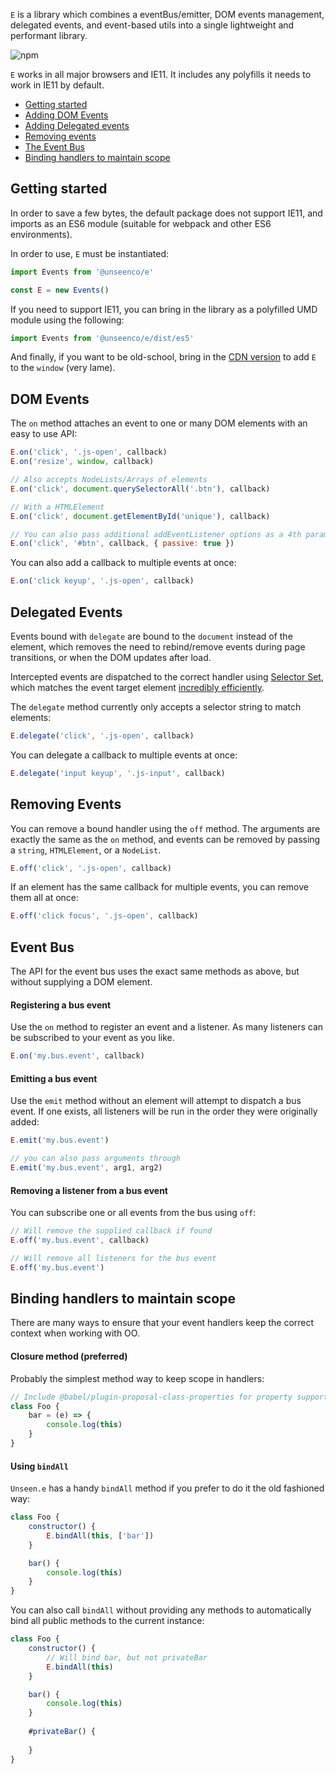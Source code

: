 `E` is a library which combines a eventBus/emitter, DOM events management, delegated events, and event-based utils into a single lightweight and performant library.

![npm](https://img.shields.io/npm/v/@unseenco/e?style=flat-square)

`E` works in all major browsers and IE11. It includes any polyfills it needs to work in IE11 by default.
* [Getting started](#getting-started)
* [Adding DOM Events](#dom-events)
* [Adding Delegated events](#delegated-events)
* [Removing events](#removing-events)
* [The Event Bus](#event-bus)
* [Binding handlers to maintain scope](#binding-handlers-to-maintain-scope)


## Getting started

In order to save a few bytes, the default package does not support IE11, and imports as an ES6 module (suitable for webpack and other ES6 environments).

In order to use, `E` must be instantiated:

```js
import Events from '@unseenco/e'

const E = new Events()
```

If you need to support IE11, you can bring in the library as a polyfilled UMD module using the following:
```js
import Events from '@unseenco/e/dist/es5'
```

And finally, if you want to be old-school, bring in the [CDN version](https://cdn.jsdelivr.net/npm/@unseenco/e@1.8.4/dist/e.js) to add `E` to the `window` (very lame).

## DOM Events

The `on` method attaches an event to one or many DOM elements with an easy to use API:

```js
E.on('click', '.js-open', callback)
E.on('resize', window, callback)

// Also accepts NodeLists/Arrays of elements
E.on('click', document.querySelectorAll('.btn'), callback)

// With a HTMLElement
E.on('click', document.getElementById('unique'), callback)

// You can also pass additional addEventListener options as a 4th param
E.on('click', '#btn', callback, { passive: true })
```

You can also add a callback to multiple events at once:
```js
E.on('click keyup', '.js-open', callback)
```



## Delegated Events
Events bound with `delegate` are bound to the `document` instead of the element, which removes the need to rebind/remove events during page transitions, or when the DOM updates after load.

Intercepted events are dispatched to the correct handler using [Selector Set](https://github.com/josh/selector-set), which matches the event target element [incredibly efficiently](https://github.com/josh/selector-set#inspired-by-browsers).

The `delegate` method currently only accepts a selector string to match elements:
```js
E.delegate('click', '.js-open', callback)
```

You can delegate a callback to multiple events at once:
```js
E.delegate('input keyup', '.js-input', callback)
```

## Removing Events
You can remove a bound handler using the `off` method. The arguments are exactly the same as the `on` method, and events can be removed by passing a `string`, `HTMLElement`, or a `NodeList`.

```js
E.off('click', '.js-open', callback)
```

If an element has the same callback for multiple events, you can remove them all at once:
```js
E.off('click focus', '.js-open', callback)
```

## Event Bus
The API for the event bus uses the exact same methods as above, but without supplying a DOM element.

#### Registering a bus event
Use the `on` method to register an event and a listener. As many listeners can be subscribed to your event as you like.
```js
E.on('my.bus.event', callback)
```

#### Emitting a bus event
Use the `emit` method without an element will attempt to dispatch a bus event. If one exists, all listeners will be run in the order they were originally added:
```js
E.emit('my.bus.event')

// you can also pass arguments through
E.emit('my.bus.event', arg1, arg2)
```

#### Removing a listener from a bus event
You can subscribe one or all events from the bus using `off`:

```js
// Will remove the supplied callback if found
E.off('my.bus.event', callback)

// Will remove all listeners for the bus event
E.off('my.bus.event')
```

## Binding handlers to maintain scope
There are many ways to ensure that your event handlers keep the correct context when working with OO.

#### Closure method (preferred)

Probably the simplest method way to keep scope in handlers:

```js
// Include @babel/plugin-proposal-class-properties for property support in classes
class Foo {
    bar = (e) => {
        console.log(this)
    }
}
```

#### Using `bindAll`

`Unseen.e` has a handy `bindAll` method if you prefer to do it the old fashioned way:
```js
class Foo {
    constructor() {
        E.bindAll(this, ['bar'])
    }

    bar() {
        console.log(this)
    }
}
```

You can also call `bindAll` without providing any methods to automatically bind all public methods to the current instance:

```js
class Foo {
    constructor() {
        // Will bind bar, but not privateBar
        E.bindAll(this)
    }

    bar() {
        console.log(this)
    }
    
    #privateBar() {
    
    }
}
```

